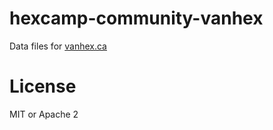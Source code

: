 hexcamp-community-vanhex
========================

Data files for [vanhex.ca](https://vanhex.ca/)

# License

MIT or Apache 2
